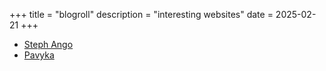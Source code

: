 +++
title = "blogroll"
description = "interesting websites"
date = 2025-02-21
+++

- [Steph Ango](https://stephango.com/ "the one whose colourscheme, Flexoki, inspired my website's")
- [Pavyka](https://papiroflexiacandybars.carrd.co/)
